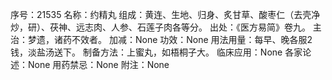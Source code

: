 序号：21535
名称：约精丸
组成：黄连、生地、归身、炙甘草、酸枣仁（去壳净炒，研）、茯神、远志肉、人参、石莲子肉各等分。
出处：《医方易简》卷九。
主治：梦遗，诸药不效者。
加减：None
功效：None
用法用量：每早、晚各服2钱，淡盐汤送下。
制备方法：上蜜丸，如梧桐子大。
临床应用：None
各家论述：None
用药禁忌：None
附注：None
